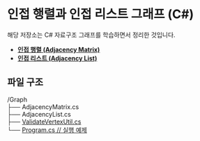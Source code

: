 # 인접 행렬과 인접 리스트 그래프 (C#)

해당 저장소는 C# 자료구조 그래프를 학습하면서 정리한 것입니다.  
  
- [**인접 행렬 (Adjacency Matrix)**](https://github.com/Leekiahn/Graph-Data-Structure/blob/main/Graph/AdjacencyMatrix.cs)
- [**인접 리스트 (Adjacency List)**](https://github.com/Leekiahn/Graph-Data-Structure/blob/main/Graph/AdjacencyList.cs)

## 파일 구조

/Graph  
├── AdjacencyMatrix.cs  
├── AdjacencyList.cs  
├── [ValidateVertexUtil.cs](https://github.com/Leekiahn/Graph-Data-Structure/blob/main/Graph/ValidateVertexUtil.cs)  
└── [Program.cs // 실행 예제](https://github.com/Leekiahn/Graph-Data-Structure/blob/main/Graph/Program.cs)   
